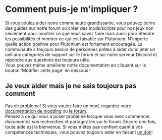 # Comment puis-je m'impliquer ?

Si vous voulez aider notre communauté grandissante, vous pouvez écrire des guides sur notre forum ou créer des mods/scripts pour nos jeux
non seulement pour montrer ce que vous savez faire mais aussi pour étendre les possibilités et montrer ce qui est faisable sur Plutonium.
N'importe quelle action positive pour Plutonium est fortement encouragée. La communauté a toujours besoin de personnes prêtes à aider donc jeter un oeil aux catégories de support sur le forum et sur notre serveur Discord et répondre aux questions est toujours utile.  
Vous pouvez même améliorer notre documentation en cliquant sur le bouton 'Modifier cette page' en dessous !

## Je veux aider mais je ne sais toujours pas comment

Pas de problème! Si vous voulez faire un mod, regardez notre [documentation de modding](/docs/modding) ou [le forum](https://forum.plutonium.pw/).  
Pensez à ce qui vous à poser problème lorsque vous avez commencer, documentez vos recherches et partagez les sur le forum.
Encore une fois, toute aide est la bienvenue.
Si vous n'êtes pas confiant quant à vos compétences techniques, vous pouvez toujours aider en faisant [un don](/docs/how-can-i-contribute)!
